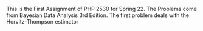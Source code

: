 This is the First Assignment of PHP 2530 for Spring 22. The Problems come from Bayesian Data Analysis 3rd Edition. The first problem deals with the Horvitz-Thompson estimator
